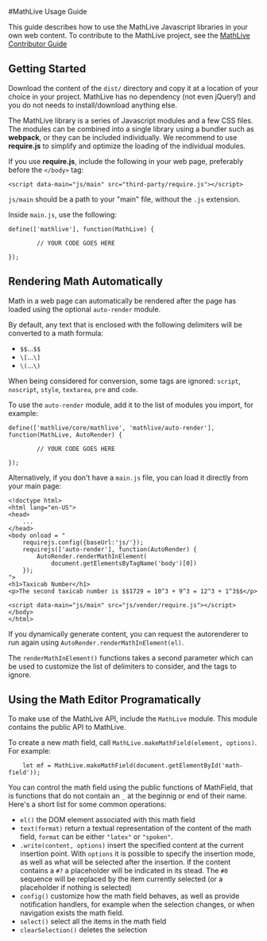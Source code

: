#MathLive Usage Guide

This guide describes how to use the MathLive Javascript libraries in your own
web content. To contribute to the MathLive project, see the [MathLive 
Contributor Guide](CONTRIBUTOR_GUIDE.md)


## Getting Started

Download the content of the `dist/` directory and copy it at a location of 
your choice in your project. MathLive has no dependency (not even jQuery!) 
and you do not needs to install/download anything else.

The MathLive library is a series of Javascript modules and a few 
CSS files. The modules can be combined into a single library
using a bundler such as **webpack**, or they can be included 
individually. We recommend to use **require.js** to simplify
and optimize the loading of the individual modules.

If you use **require.js**, include the following 
in your web page, preferably before the `</body>` tag:

```
<script data-main="js/main" src="third-party/require.js"></script>
```

``js/main`` should be a path to your "main" file, without the `.js`
extension.

Inside `main.js`, use the following:
```
define(['mathlive'], function(MathLive) {

        // YOUR CODE GOES HERE

});
```


## Rendering Math Automatically

Math in a web page can automatically be rendered after the page has 
loaded using the optional `auto-render` module.

By default, any text that is enclosed with the following delimiters
will be converted to a math formula:
* `$$`...`$$`
* `\[`...`\]`
* `\(`...`\)`

When being considered for conversion, some tags are ignored: `script`, 
`noscript`, `style`, `textarea`, `pre` and `code`.

To use the `auto-render` module, add it to the list of modules you import, 
for example:
```
define(['mathlive/core/mathlive', 'mathlive/auto-render'], function(MathLive, AutoRender) {

        // YOUR CODE GOES HERE

});
```

Alternatively, if you don't have a `main.js` file, you can load it 
directly from your main page:

```
<!doctype html>
<html lang="en-US">
<head>
    ...
</head>
<body onload = "
    requirejs.config({baseUrl:'js/'});
    requirejs(['auto-render'], function(AutoRender) {
        AutoRender.renderMathInElement(
            document.getElementsByTagName('body')[0])
    });
">
<h1>Taxicab Number</h1>
<p>The second taxicab number is $$1729 = 10^3 + 9^3 = 12^3 + 1^3$$</p>

<script data-main="js/main" src="js/vendor/require.js"></script>
</body>
</html>
```

If you dynamically generate content, you can request the autorenderer to run 
again using `AutoRender.renderMathInElement(el)`.

The `renderMathInElement()` functions takes a second parameter which can be 
used to customize the list of delimiters to consider, and the tags to ignore.



## Using the Math Editor Programatically

To make use of the MathLive API, include the `MathLive` module. This module
contains the public API to MathLive. 

To create a new math field, call `MathLive.makeMathField(element, options)`.
For example:
```
    let mf = MathLive.makeMathField(document.getElementById('math-field'));
```

You can control the math field using the public functions of MathField, that 
is functions that do not contain an `_` at the beginnig or end of their name.
Here's a short list for some common operations:

* `el()` the DOM element associated with this math field
* `text(format)` return a textual representation of the content of the math 
field, `format` can be either `"latex"` or `"spoken"`.
* `.write(content, options)` insert the specified content at the current 
insertion point. With `options` it is possible to specify the insertion mode,
as well as what will be selected after the insertion. If the content contains
a `#?` a placeholder will be indicated in its stead. The `#0` sequence will
be replaced by the item currently selected (or a placeholder if nothing is 
selected)
* `config()` customize how the math field behaves, as well as provide 
notification handlers, for example when the selection changes, or when 
navigation exists the math field.
* `select()` select all the items in the math field
* `clearSelection()` deletes the selection





